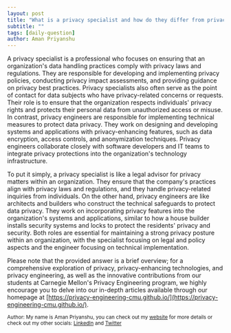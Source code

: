 ```yaml
---
layout: post
title: "What is a privacy specialist and how do they differ from privacy engineers?"
subtitle: ""
tags: [daily-question]
author: Aman Priyanshu
---
```


A privacy specialist is a professional who focuses on ensuring that an organization's data handling practices comply with privacy laws and regulations. They are responsible for developing and implementing privacy policies, conducting privacy impact assessments, and providing guidance on privacy best practices. Privacy specialists also often serve as the point of contact for data subjects who have privacy-related concerns or requests. Their role is to ensure that the organization respects individuals' privacy rights and protects their personal data from unauthorized access or misuse. In contrast, privacy engineers are responsible for implementing technical measures to protect data privacy. They work on designing and developing systems and applications with privacy-enhancing features, such as data encryption, access controls, and anonymization techniques. Privacy engineers collaborate closely with software developers and IT teams to integrate privacy protections into the organization's technology infrastructure.

To put it simply, a privacy specialist is like a legal advisor for privacy matters within an organization. They ensure that the company's practices align with privacy laws and regulations, and they handle privacy-related inquiries from individuals. On the other hand, privacy engineers are like architects and builders who construct the technical safeguards to protect data privacy. They work on incorporating privacy features into the organization's systems and applications, similar to how a house builder installs security systems and locks to protect the residents' privacy and security. Both roles are essential for maintaining a strong privacy posture within an organization, with the specialist focusing on legal and policy aspects and the engineer focusing on technical implementation.

Please note that the provided answer is a brief overview; for a comprehensive exploration of privacy, privacy-enhancing technologies, and privacy engineering, as well as the innovative contributions from our students at Carnegie Mellon's Privacy Engineering program, we highly encourage you to delve into our in-depth articles available through our homepage at [https://privacy-engineering-cmu.github.io/](https://privacy-engineering-cmu.github.io/).

<small>Author: My name is Aman Priyanshu, you can check out my [website](https://amanpriyanshu.github.io/) for more details or check out my other socials: [LinkedIn](https://www.linkedin.com/in/aman-priyanshu/) and [Twitter](https://twitter.com/AmanPriyanshu6)</small>
